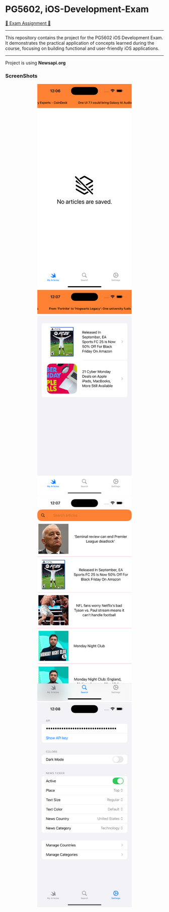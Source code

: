 # PG5602, iOS-Development-Exam

[📜 Exam Assignment 📜](Eksamen-PG5602-H2024.pdf)

<hr>

This repository contains the project for the PG5602 iOS Development Exam. It demonstrates the practical application of concepts learned during the course, focusing on building functional and user-friendly iOS applications.

<hr>

Project is using <b>Newsapi.org</b>


### ScreenShots
<div align="center">
  <img width="300" src="https://raw.githubusercontent.com/Jakub-G-Education/PG5602-iOS-Development-Exam/refs/heads/main/ScreenShots/Simulator%20Screenshot%20-%20iPhone%2016%20Pro%20Max%20-%202024-12-11%20at%2012.06.42.png" />
  <img width="300" src="https://raw.githubusercontent.com/Jakub-G-Education/PG5602-iOS-Development-Exam/refs/heads/main/ScreenShots/Simulator%20Screenshot%20-%20iPhone%2016%20Pro%20Max%20-%202024-12-11%20at%2012.07.42.png" />
  <img width="300" src="https://raw.githubusercontent.com/Jakub-G-Education/PG5602-iOS-Development-Exam/refs/heads/main/ScreenShots/Simulator%20Screenshot%20-%20iPhone%2016%20Pro%20Max%20-%202024-12-11%20at%2012.07.02.png" />
  <img width="300" src="https://raw.githubusercontent.com/Jakub-G-Education/PG5602-iOS-Development-Exam/refs/heads/main/ScreenShots/Simulator%20Screenshot%20-%20iPhone%2016%20Pro%20Max%20-%202024-12-11%20at%2012.08.10.png" />
</div>
